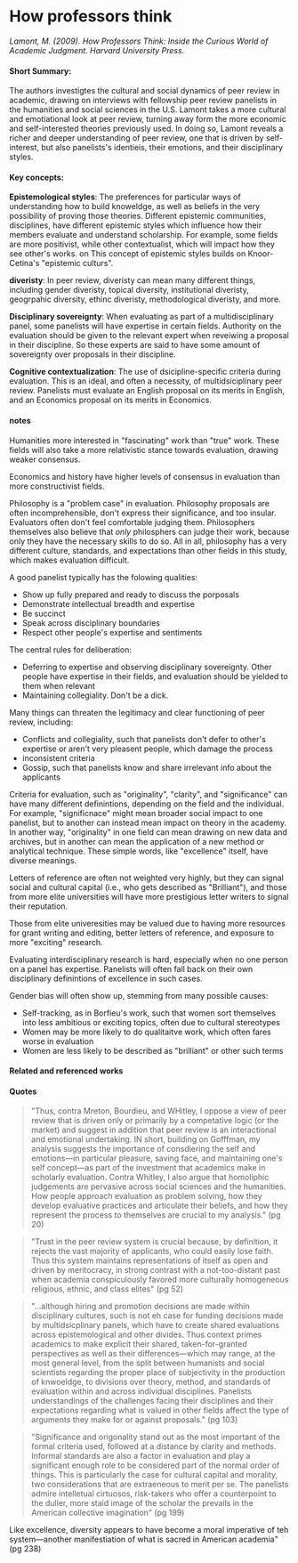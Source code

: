 # How professors think

*Lamont, M. (2009). How Professors Think: Inside the Curious World of Academic Judgment. Harvard University Press.*

#### Short Summary: 

The authors investigtes the cultural and social dynamics of peer review in academic, drawing on interviews with fellowship peer review panelists in the humanities and social sciences in the U.S. Lamont takes a more cultural and emotiational look at peer review, turning away form the more economic and self-interested theories previously used. In doing so, Lamont reveals a richer and deeper understanding of peer review, one that is driven by self-interest, but also panelists's identieis, their emotions, and their disciplinary styles. 

#### Key concepts:

**Epistemological styles**: The preferences for particular ways of understanding how to build knoweldge, as well as beliefs in the very possibility of proving those theories. Different epistemic communities, disciplines, have different epistemic styles which influence how their members evaluate and understand scholarship. For example, some fields are more positivist, while other contextualist, which will impact how they see other's works. on This concept of epistemic styles builds on Knoor-Cetina's "epistemic culturs". 

**diveristy**: In peer review, diveristy can mean many different things, including gender diveristy, topical diversity, institutional diveristy, geogrpahic diversity, ethinc diveristy, methodological diveristy, and more. 

**Disciplinary sovereignty**: When evaluating as part of a multidisciplinary panel, some panelists will have expertise in certain fields. Authority on the evaluation should be given to the relevant expert when reveiwing a proposal in their discipline. So these experts are said to have some amount of sovereignty over proposals in their discipline. 

**Cognitive contextualization**: The use of dsicipline-specific criteria during evaluation. This is an ideal, and often a necessity, of multidsiciplinary peer review. Panelists must evaluate an English proposal on its merits in English, and an Economics proposal on its merits in Economics. 



#### notes

Humanities more interested in "fascinating" work than "true" work. These fields will also take a more relativistic stance towards evaluation, drawing weaker consensus. 

Economics and history have higher levels of consensus in evaluation than more constructivist fields.

Philosophy is a "problem case" in evaluation. Philosophy proposals are often incomprehensible, don't express their significance, and too insular. Evaluators often don't feel comfortable judging them. Philosophers themselves also believe that *only* philosphers can judge their work, because only they have the necessary skills to do so. All in all, philosophy has a very different culture, standards, and expectations than other fields in this study, which makes evaluation difficult. 


A good panelist typically has the folowing qualities:
- Show up fully prepared and ready to discuss the porposals
- Demonstrate intellectual breadth and expertise
- Be succinct
- Speak across disciplinary boundaries
- Respect other people's expertise and sentiments


The central rules for deliberation:
- Deferring to expertise and observing disciplinary sovereignty. Other people have expertise in their fields, and evaluation should be yielded to them when relevant
- Maintaining collegiality. Don't be a dick. 


Many things can threaten the legitimacy and clear functioning of peer review, including:
- Conflicts and collegiality, such that panelists don't defer to other's expertise or aren't very pleasent people, which damage the process
- inconsistent criteria 
- Gossip, such that panelists know and share irrelevant info about the applicants

Criteria for evaluation, such as "originality", "clarity", and "significance" can have many different definintions, depending on the field and the individual. For example, "significnace" might mean broader social impact to one panelist, but to another can instead mean impact on theory in the academy. In another way, "originality" in one field can mean drawing on new data and archives, but in another can mean the application of a new method or analytical technique. These simple words, like "excellence" itself, have diverse meanings. 

Letters of reference are often not weighted very highly, but they can signal social and cultural capital (i.e., who gets described as "Brilliant"), and those from more elite universities will have more prestigious letter writers to signal their reputation. 

Those from elite univeresities may be valued due to having more resources for grant writing and editing, better letters of reference, and exposure to more "exciting" research. 

Evaluating interdisciplinary research is hard, especially when no one person on a panel has expertise. Panelists will often fall back on their own disciplinary definintions of excellence in such cases. 


Gender bias will often show up, stemming from many possible causes:
- Self-tracking, as in Borfieu's work, such that women sort themselves into less ambitious or exciting topics, often due to cultural stereotypes
- Women may be more likely to do qualitaitve work, which often fares worse in evaluation
- Women are less likely to be described as "brilliant" or other such terms


#### Related and referenced works



#### Quotes

> "Thus, contra Mreton, Bourdieu, and WHitley, I oppose a view of peer review that is driven only or primarily by a competative logic (or the market) and suggest in addition that peer review is an interactional and emotional undertaking. IN short, building on Gofffman, my analysis suggests the importance of consdiering the self and emotions—in particular pleasure, saving face, and maintaining one's self concept—as part of the investment that academics make in scholarly evaluation. Contra Whitley, I also argue that homoliphic judgements are pervasive across social sciences and the humanities. How people approach evaluation as problem solving, how they develop evaluative practices and articulate their beliefs, and how they represent the process to themselves are crucial to my analysis." (pg 20)
> 

> "Trust in the peer review system is crucial because, by definition, it rejects the vast majority of applicants, who could easily lose faith. Thus this system maintains representations of itself as open and driven by meritocracy, in strong contrast with a not-too-distant past when academia conspiculously favored more culturally homogeneous religious, ethnic, and class elites" (pg 52)
> 

> "...although hiring and promotion decisions are made within disciplinary cultures, such is not eh case for funding decisions made by multidsicplinary panels, which have to create shared evaluations across epistemological and other divides. Thus context primes academics to make explicit their shared, taken-for-granted perspectives as well as their differences—which may range, at the most general level, from the split between humanists and social scientists regarding the proper place of subjectivity in the production of knwoeldge, to divisions over theory, method, and standards of evaluation within and across individual disciplines. Panelists understandings of the challenges facing their disciplines and their expectations regarding what is valued in other fields affect the type of arguments they make for or against proposals." (pg 103)

> "Significance and origonality stand out as the most important of the formal criteria used, followed at a distance by clarity and methods. Informal standards are also  a factor in evaluation and play a significant enough role to be considered part of the normal order of things. This is particularly the case for cultural capital and morality, two considerations that are extraeneous to merit per se. The panelists admire intelletual cirtuosos, risk-takers who offer a counterpoint to the duller, more staid image of the scholar the prevails in the American collective imagination" (pg 199)
> 
Like excellence, diversity appears to have become a moral imperative of teh system—another manifestiation of what is sacred in American academia" (pg 238)
